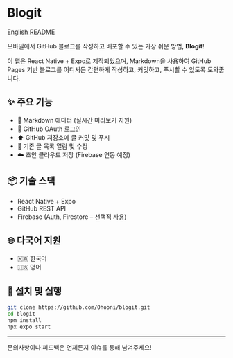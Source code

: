 # Blogit

[English README](./README.en.md)

모바일에서 GitHub 블로그를 작성하고 배포할 수 있는 가장 쉬운 방법, **Blogit**!

이 앱은 React Native + Expo로 제작되었으며, Markdown을 사용하여 GitHub Pages 기반 블로그를 어디서든 간편하게 작성하고, 커밋하고, 푸시할 수 있도록 도와줍니다.

## ✨ 주요 기능

- 📄 Markdown 에디터 (실시간 미리보기 지원)
- 🔐 GitHub OAuth 로그인
- ⬆️ GitHub 저장소에 글 커밋 및 푸시
- 📁 기존 글 목록 열람 및 수정
- ☁️ 초안 클라우드 저장 (Firebase 연동 예정)

## 📦 기술 스택

- React Native + Expo
- GitHub REST API
- Firebase (Auth, Firestore – 선택적 사용)

## 🌐 다국어 지원

- 🇰🇷 한국어
- 🇺🇸 영어

## 📌 설치 및 실행

```bash
git clone https://github.com/0hooni/blogit.git
cd blogit
npm install
npx expo start
```

---

문의사항이나 피드백은 언제든지 이슈를 통해 남겨주세요!
